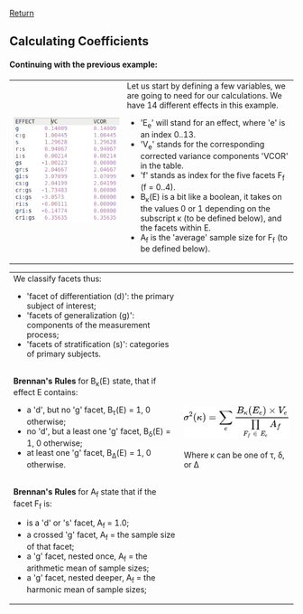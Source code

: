 [Return](professionals.md)
## Calculating Coefficients ##
#### Continuing with the previous example: ####
<table><tr><td width = "40%"><img src="img/VCOR.png"></td><td>
Let us start by defining a few variables, we are going to need for our calculations. We have 14 different effects in this example. <UL>
<LI>'E<sub>e</sub>' will stand for an effect, where 'e' is an index 0..13. </LI>
<LI>'V<sub>e</sub>' stands for the corresponding corrected variance components 'VCOR' in the table.</LI>
<LI>'f' stands as index for the five facets F<sub>f</sub> (f = 0..4).</LI>
<LI>B<sub>&kappa;</sub>(E) is a bit like a boolean, it takes on the values 0 or 1 depending on the subscript &kappa; (to be defined below), and the facets within E.</LI>
<LI>A<sub>f</sub> is the 'average' sample size for F<sub>f</sub> (to be defined below).</LI>
</UL>
</td></tr></table>
<table><tr><td width = "60%">
We classify facets thus:<ul>
<li>'facet of differentiation (d)':  the primary subject of interest;</li>
<li>'facets of generalization (g)':  components of the measurement process;</li>
<li>'facets of stratification (s)':  categories of primary subjects.</li></ul><br>
<b>Brennan's Rules</b> for B<sub>&kappa;</sub>(E) state, that if effect E contains:<ul>
<li>a 'd', but no 'g' facet, B<sub>&tau;</sub>(E) = 1, 0 otherwise;</li>
<li>no 'd', but a least one 'g' facet, B<sub>&delta;</sub>(E) = 1, 0 otherwise;</li>
<li>at least one 'g' facet, B<sub>&Delta;</sub>(E) = 1, 0 otherwise.</li></ul><br>
<b>Brennan's Rules</b> for A<sub>f</sub> state that if the facet F<sub>f</sub> is:<ul>
<li>is a 'd' or 's' facet, A<sub>f</sub> = 1.0;</li>
<li>a crossed 'g' facet, A<sub>f</sub> = the sample size of that facet;</li>
<li>a 'g' facet, nested once, A<sub>f</sub> = the arithmetic mean of sample sizes;</li>
<li>a 'g' facet, nested deeper, A<sub>f</sub> = the harmonic mean of sample sizes;</li></ul>
</td><td> 
<!-- $$
\sigma^{2}(\kappa) = \sum\limits_{e}\frac{B_{\kappa}(E_{e})\times V_{e}}{\prod\limits_{F_{f}\;\in\;E_{e}}A_{f}}
$$ --> 

<div align="center"><img style="background: white;" src="svg/4q6av6gncI.svg"></div><br>
Where &kappa; can be one of &tau;, &delta;, or &Delta;<br>

 </td></tr></table>